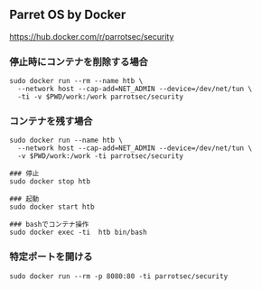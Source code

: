 Parret OS by Docker
--------

https://hub.docker.com/r/parrotsec/security

### 停止時にコンテナを削除する場合
  
```
sudo docker run --rm --name htb \
  --network host --cap-add=NET_ADMIN --device=/dev/net/tun \
  -ti -v $PWD/work:/work parrotsec/security
```

### コンテナを残す場合

```
sudo docker run --name htb \
  --network host --cap-add=NET_ADMIN --device=/dev/net/tun \
  -v $PWD/work:/work -ti parrotsec/security

### 停止
sudo docker stop htb

### 起動
sudo docker start htb

### bashでコンテナ操作
sudo docker exec -ti  htb bin/bash
```

### 特定ポートを開ける

```
sudo docker run --rm -p 8080:80 -ti parrotsec/security
```